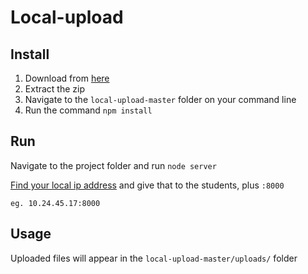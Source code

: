 # Local-upload


## Install

1. Download from [here](https://github.com/nicksheffield/local-upload/archive/master.zip)
2. Extract the zip
3. Navigate to the `local-upload-master` folder on your command line
4. Run the command `npm install`


## Run
Navigate to the project folder and run `node server`

[Find your local ip address](http://lifehacker.com/5833108/how-to-find-your-local-and-external-ip-address) and give that to the students, plus `:8000`

```
eg. 10.24.45.17:8000
```


## Usage
Uploaded files will appear in the `local-upload-master/uploads/` folder